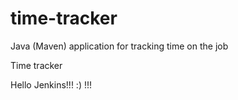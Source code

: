 # time-tracker
Java (Maven) application for tracking time on the job

Time tracker

Hello Jenkins!!! :) !!!
